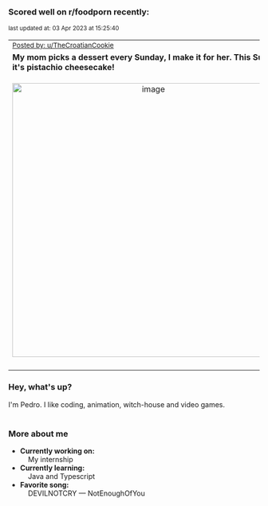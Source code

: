 ### Scored well on r/foodporn recently:

<p align="left"><sub>last updated at: 03 Apr 2023 at 15:25:40</sub></p>

|   |
| --- |
| <sub>[Posted by: u/TheCroatianCookie][source]</sub> |
| **My mom picks a dessert every Sunday, I make it for her. This Sunday it's pistachio cheesecake!** | 
|<p align="center"> <img alt="image" src="https://i.redd.it/z5gxnv511kra1.jpg" width="550" /> </p>|
|   |

### Hey, what's up?

I'm Pedro. I like coding, animation, witch-house and video games.<br><br>

### More about me
- **Currently working on:**  
&nbsp;&nbsp;&nbsp;&nbsp;My internship
- **Currently learning:**  
&nbsp;&nbsp;&nbsp;&nbsp;Java and Typescript
- **Favorite song:**  
&nbsp;&nbsp;&nbsp;&nbsp;DEVILNOTCRY — NotEnoughOfYou<br><br>

  



  
  
  
[linkedin]: https://linkedin.com/in/pedro-h-r-gomes-8a487b14a/
[gmail]: mailto:pilique11@gmail.com
[source]: https://reddit.com/r/FoodPorn/comments/129td0g/my_mom_picks_a_dessert_every_sunday_i_make_it_for/
[redditAPI]: https://www.reddit.com/dev/api/